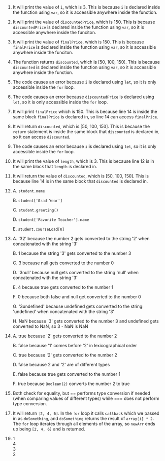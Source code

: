 1. It will print the value of `i`, which is 3. This is because `i` is declared inside the function using `var`, so it is accessible anywhere inside the function. 
2. It will print the value of `discountedPrice`, which is 150. This is because `discountedPrice` is declared inside the function using `var`, so it is accessible anywhere inside the funciton. 
3. It will print the value of `finalPrice`, which is 150. This is because `finalPrice` is declared inside the function using `var`, so it is accessible anywhere inside the funciton. 
4. The function returns `discounted`, which is [50, 100, 150]. This is because `discounted` is declared inside the function using `var`, so it is accessible anywhere inside the function.
5. The code causes an error because `i` is declared using `let`, so it is only accessible inside the `for` loop.
6. The code causes an error because `discountedPrice` is declared using `let`, so it is only accessible inside the `for` loop.
7. It will print `finalPrice` which is 150. This is because line 14 is inside the same block `finalPrice` is declared in, so line 14 can access `finalPrice`.
8. It will return `discounted`, which is [50, 100, 150]. This is because the `return` statement is inside the same block that `discounted` is declared in, so it can access `discounted`. 
9. The code causes an error because `i` is declared using `let`, so it is only accessible inside the `for` loop.
10. It will print the value of `length`, which is 3. This is because line 12 is in the same block that `length` is declared in.
11. It will return the value of `discounted`, which is [50, 100, 150]. This is because line 14 is in the same block that `discounted` is declared in. 
12. A. `student.name`

    B. `student['Grad Year']`
    
    C. `student.greeting()`

    D. `student['Favorite Teacher'].name`

    E. `student.courseLoad[0]`
13. A. '32' because the number 2 gets converted to the string '2' when concatenated with the string '3'

    B. 1 because the string '3' gets converted to the number 3

    C. 3 because null gets converted to the number 0

    D. '3null' because null gets converted to the string 'null' when concatenated with the string '3'

    E. 4 because true gets converted to the number 1

    F. 0 because both false and null get converted to the number 0

    G. '3undefined' because undefined gets converted to the string 'undefined' when concatenated with the string '3'

    H. NaN because '3' gets converted to the number 3 and undefined gets converted to NaN, so 3 - NaN is NaN
14. A. true because '2' gets converted to the number 2

    B. false because '1' comes before '2' in lexicographical order

    C. true because '2' gets converted to the number 2

    D. false because 2 and '2' are of different types

    E. false because true gets converted to the number 1

    F. true because `Boolean(2)` converts the number 2 to true

15.  Both check for equality, but == performs type conversion if needed (when comparing values of different types) while === does not perform type conversion.
    
17) It will return `[2, 4, 6]`. In the `for` loop it calls `callback` which we passed in as `doSomething`, and `doSomething` returns the result of `array[i] * 2`. The `for` loop iterates through all elements of the array, so `newArr` ends up being `[2, 4, 6]` and is returned. 

19. 1  
    4  
    3  
    2